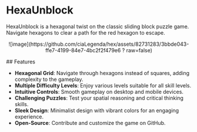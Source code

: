 # HexaUnblock

HexaUnblock is a hexagonal twist on the classic sliding block puzzle game. Navigate hexagons to clear a path for the red hexagon to escape.
<p align=center>
  ![image](https://github.com/ciaLegenda/hex/assets/82731283/3bbde043-ffe7-4199-84e7-4bc2f2f479e6 ? raw=false)
</p>
## Features

- **Hexagonal Grid**: Navigate through hexagons instead of squares, adding complexity to the gameplay.
- **Multiple Difficulty Levels**: Enjoy various levels suitable for all skill levels.
- **Intuitive Controls**: Smooth gameplay on desktop and mobile devices.
- **Challenging Puzzles**: Test your spatial reasoning and critical thinking skills.
- **Sleek Design**: Minimalist design with vibrant colors for an engaging experience.
- **Open-Source**: Contribute and customize the game on GitHub.


